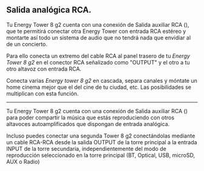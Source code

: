 ## Salida analógica RCA.

Tu Energy Tower 8 g2 cuenta con una conexión de Salida auxiliar RCA (), que te permitirá conectar otra Energy Tower con entrada RCA estéreo y montarte así todo un sistema de audio que no tendrá nada que envidiar al de un concierto.

Para ello conecta un extremo del cable RCA al panel trasero de tu *Energy Tower 8 g2* en el conector RCA señalizado como "OUTPUT" y el otro a tu otro altavoz con entrada RCA.

Conecta varias *Energy tower 8 g2* en cascada, separa canales y móntate un home cinema mejor que el del cine de tu ciudad, etc. Las posibilidades se multiplican con esta función.

__________

Tu Energy Tower 8 g2 cuenta con una conexión de Salida auxiliar RCA () para poder compartir la música que estás reproduciendo con otros altavoces autoamplificados que dispongan de entrada analógica.

Incluso puedes conectar una segunda Tower 8 g2 conectándolas mediante un cable RCA-RCA desde la salida OUTPUT de la torre principal a la entrada INPUT de la torre secundaria, independientemente del modo de reproducción seleccionado en la torre principal (BT, Optical, USB, microSD, AUX o Radio) 

